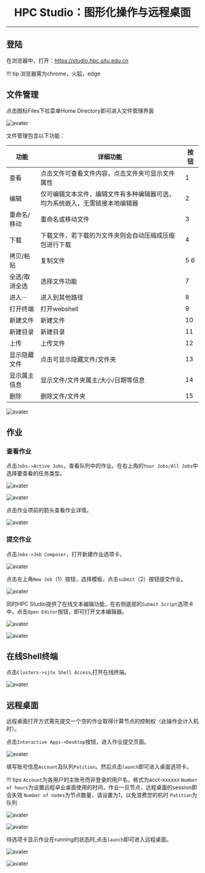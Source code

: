# <center>HPC Studio：图形化操作与远程桌面</center>

--------

## 登陆

在浏览器中，打开：https://studio.hpc.sjtu.edu.cn

!!! tip
    浏览器需为chrome，火狐，edge

## 文件管理

点击图标Files下拉菜单Home Directory即可进入文件管理界面

![avater](../img/ondemand_file.png)

文件管理包含以下功能：

| 功能 | 详细功能 | 按钮 |
| ---- | ---- | ---- |
| 查看 | 点击文件可查看文件内容，点击文件夹可显示文件属性 | 1 |
| 编辑 | 仅可编辑文本文件，编辑文件有多种编辑器可选，均为系统嵌入，无需链接本地编辑器 | 2 |
| 重命名/移动 | 重命名或移动文件 | 3 |
| 下载 | 下载文件，若下载的为文件夹则会自动压缩成压缩包进行下载 | 4 |
| 拷贝/粘贴 | 复制文件 | 5 6 |
| 全选/取消全选| 选择文件功能 | 7 |
| 进入··· | 进入到其他路径 | 8 |
| 打开终端 | 打开webshell | 9 |
| 新建文件 | 新建文件 | 10 |
| 新建目录 | 新建目录 | 11 |
| 上传 | 上传文件 | 12 |
| 显示隐藏文件 | 点击可显示隐藏文件/文件夹 | 13 |
| 显示属主信息 | 显示文件/文件夹属主/大小/日期等信息 | 14 |
| 删除 | 删除文件/文件夹 | 15 |

![avater](../img/ondemand_button.png)

## 作业

### 查看作业

点击`Jobs->Active Jobs`，查看队列中的作业。在右上角的`Your Jobs/All Jobs`中选择要查看的任务类型。

![avater](../img/ondemand_active_job.png)

![avater](../img/ondemand_active_job_all_or_yours.png)

点击作业项前的箭头查看作业详情。

![avater](../img/ondemand_active_job_details.png)

### 提交作业

点击`Jobs->Job Composer`，打开新建作业选项卡。

![avater](../img/ondemand_job_composer.png)

点击左上角`New Job`（1）按钮，选择模板，点击`submit`（2）按钮提交作业。

![avater](../img/ondemand_job_composer_template.png)

同时HPC Studio提供了在线文本编辑功能，在右侧底部的`Submit Script`选项卡中，点击`Open Editor`按钮，即可打开文本编辑器。

![avater](../img/ondemand_editor_open.png)

![avater](../img/ondemand_editor.png)

## 在线Shell终端

点击`Clusters->sjtu Shell Access`,打开在线终端。

![avater](../img/ondemand_shell.png)

## 远程桌面

远程桌面打开方式需先提交一个空的作业取得计算节点的控制权（此操作会计入机时）。

点击`Interactive Apps->Desktop`按钮，进入作业提交页面。

![avater](../img/ondemand_desktop.png)

填写账号信息`Account`及队列`Patition`。然后点击`launch`即可进入桌面选项卡。

!!! tips
    `Account`为各用户的主账号而非登录的用户名，格式为acct-xxxxxx
    `Number of hours`为设置远程卓业桌面使用的时间，作业一旦节点，远程桌面的session即会失效
    `Number of nodes`为节点数量，请设置为1，以免浪费您的机时
    `Patition`为队列

![avater](../img/ondemand_desktop2.png)

![avater](../img/ondemand_desktop3.png)

待选项卡显示作业在running的状态时,点击`launch`即可进入远程桌面。

![avater](../img/ondemand_desktop4.png)

![avater](../img/ondemand_desktop5.png)